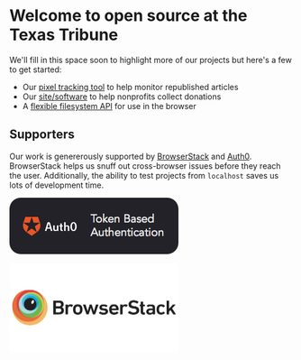 # Welcome to open source at the Texas Tribune

We'll fill in this space soon to highlight more of our projects but here's a few to get started:

- Our [pixel tracking tool](https://github.com/texastribune/dot) to help monitor republished articles
- Our [site/software](https://github.com/texastribune/donations) to help nonprofits collect donations
- A [flexible filesystem API](https://github.com/texastribune/files) for use in the browser

## Supporters

Our work is genererously supported by [BrowserStack](https://www.browserstack.com) and [Auth0](https://auth0.com). BrowserStack helps us snuff out cross-browser issues before they reach the user. Additionally, the ability to test projects from `localhost` saves us lots of development time.

<a href="https://www.auth0.com"><img src="src/images/sponsors/auth0.jpeg" width="300" alt="Auth0 logo"></a>

<a href="https://www.browserstack.com"><img src="src/images/sponsors/browserstack.jpeg" width="300" alt="BrowserStack logo"></a>
